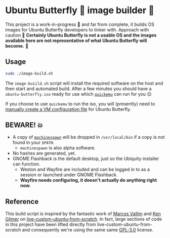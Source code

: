 # Ubuntu Butterfly 🦋 image builder 📀

This project is a work-in-progress 🚧 and far from complete, it builds OS images for Ubuntu Butterfly developers to tinker with. Approach with caution 🛑 **Certainly Ubuntu Butterfly is not a usable OS and the images available here are not representative of what Ubuntu Butterfly will become.** 🔮

## Usage

```bash
sudo ./image-build.sh
```

The `image-buiild.sh` script will install the required software on the host and then start and automated build. After a few minutes you should have a `ubuntu-butterfly.iso` ready for use which [`quickemu`](https://github.com/quickemu-project/quickemu) can run for you 😉

If you choose to use `quickemu` to run the iso, you will (presently) need to [manually create a VM configuration file](https://github.com/quickemu-project/quickemu#other-operating-systems) for Ubuntu Butterfly. 

## BEWARE! 💥

 - A copy of [`machinespawn`](https://github.com/wimpysworld/machinespawn) will be dropped in `/usr/local/bin` if a copy is not found in your `$PATH`.
   - `machinespawn` is also alpha software.
 - No hashes are generated, yet.
 - GNOME Flashback is the default desktop, just so the Ubiquity installer can function.
   - Weston and Wayfire are included and can be logged in to as a session or launched under GNOME Flashback.
   - **Wayfire needs configuring, it doesn't actually do anything right now.**

## Reference

This build script is inspired by the fantastic work of [Marcos Vallim](https://github.com/mvallim) and [Ken Gilmer](https://github.com/kgilmer) on [live-custom-ubuntu-from-scratch](https://github.com/mvallim/live-custom-ubuntu-from-scratch). In fact, large sections of code in this project have been lifted directly from live-custom-ubuntu-from-scratch and consequently we're using the same same [GPL-3.0](https://choosealicense.com/licenses/gpl-3.0) license.
